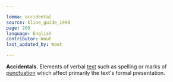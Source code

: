 ```yaml
---

lemma: accidental
source: kline_guide_1998
page: 269
language: English
contributor: Wout
last_updated_by: Wout

---
```


**Accidentals.** Elements of verbal [text](text.html) such as spelling or marks of [punctuation](punctuation.html) which affect primarily the text's formal presentation.
